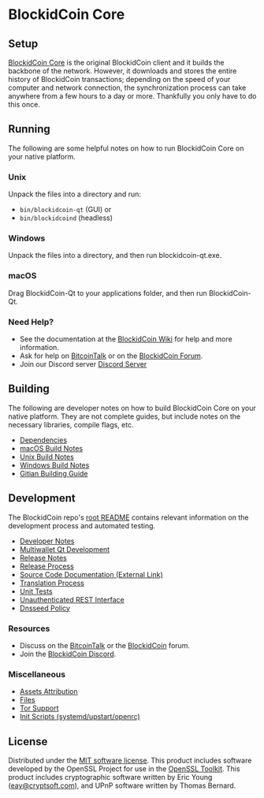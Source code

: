 BlockidCoin Core
=============

Setup
---------------------
[BlockidCoin Core](http://blockidcoin.org/wallet) is the original BlockidCoin client and it builds the backbone of the network. However, it downloads and stores the entire history of BlockidCoin transactions; depending on the speed of your computer and network connection, the synchronization process can take anywhere from a few hours to a day or more. Thankfully you only have to do this once.

Running
---------------------
The following are some helpful notes on how to run BlockidCoin Core on your native platform.

### Unix

Unpack the files into a directory and run:

- `bin/blockidcoin-qt` (GUI) or
- `bin/blockidcoind` (headless)

### Windows

Unpack the files into a directory, and then run blockidcoin-qt.exe.

### macOS

Drag BlockidCoin-Qt to your applications folder, and then run BlockidCoin-Qt.

### Need Help?

* See the documentation at the [BlockidCoin Wiki](https://github.com/BlockidCoin-Project/BlockidCoin/wiki)
for help and more information.
* Ask for help on [BitcoinTalk](https://bitcointalk.org/index.php?topic=1262920.0) or on the [BlockidCoin Forum](http://forum.blockidcoin.org/).
* Join our Discord server [Discord Server](https://discord.blockidcoin.org)

Building
---------------------
The following are developer notes on how to build BlockidCoin Core on your native platform. They are not complete guides, but include notes on the necessary libraries, compile flags, etc.

- [Dependencies](dependencies.md)
- [macOS Build Notes](build-osx.md)
- [Unix Build Notes](build-unix.md)
- [Windows Build Notes](build-windows.md)
- [Gitian Building Guide](gitian-building.md)

Development
---------------------
The BlockidCoin repo's [root README](/README.md) contains relevant information on the development process and automated testing.

- [Developer Notes](developer-notes.md)
- [Multiwallet Qt Development](multiwallet-qt.md)
- [Release Notes](release-notes.md)
- [Release Process](release-process.md)
- [Source Code Documentation (External Link)](https://www.fuzzbawls.pw/blockidcoin/doxygen/)
- [Translation Process](translation_process.md)
- [Unit Tests](unit-tests.md)
- [Unauthenticated REST Interface](REST-interface.md)
- [Dnsseed Policy](dnsseed-policy.md)

### Resources
* Discuss on the [BitcoinTalk](https://bitcointalk.org/index.php?topic=1262920.0) or the [BlockidCoin](http://forum.blockidcoin.org/) forum.
* Join the [BlockidCoin Discord](https://discord.blockidcoin.org).

### Miscellaneous
- [Assets Attribution](assets-attribution.md)
- [Files](files.md)
- [Tor Support](tor.md)
- [Init Scripts (systemd/upstart/openrc)](init.md)

License
---------------------
Distributed under the [MIT software license](/COPYING).
This product includes software developed by the OpenSSL Project for use in the [OpenSSL Toolkit](https://www.openssl.org/). This product includes
cryptographic software written by Eric Young ([eay@cryptsoft.com](mailto:eay@cryptsoft.com)), and UPnP software written by Thomas Bernard.
